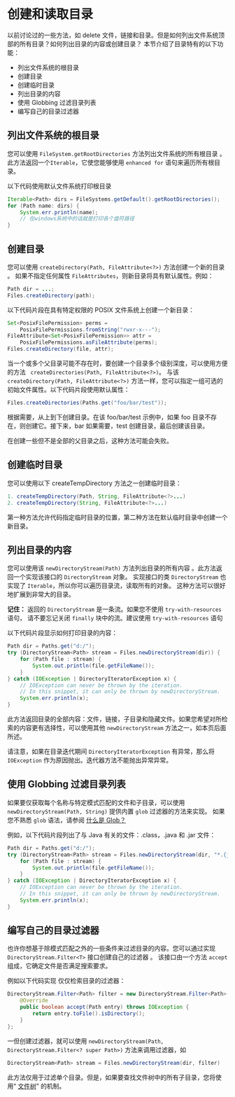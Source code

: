 # 创建和读取目录

以前讨论过的一些方法，如 delete 文件，链接和目录。但是如何列出文件系统顶部的所有目录？如何列出目录的内容或创建目录？
本节介绍了目录特有的以下功能：

* 列出文件系统的根目录
* 创建目录
* 创建临时目录
* 列出目录的内容
* 使用 Globbing 过滤目录列表
* 编写自己的目录过滤器

## 列出文件系统的根目录
您可以使用 `FileSystem.getRootDirectories` 方法列出文件系统的所有根目录 。
此方法返回一个`Iterable`，它使您能够使用 `enhanced for` 语句来遍历所有根目录。

以下代码使用默认文件系统打印根目录

```java
Iterable<Path> dirs = FileSystems.getDefault().getRootDirectories();
for (Path name: dirs) {
    System.err.println(name);
    // 在windows系统中的话就是打印各个盘符路径
}
```


## 创建目录

您可以使用 `createDirectory(Path, FileAttribute<?>)` 方法创建一个新的目录 。
如果不指定任何属性 `FileAttributes`，则新目录将具有默认属性。例如：

```java
Path dir = ...;
Files.createDirectory(path);
```

以下代码片段在具有特定权限的 POSIX 文件系统上创建一个新目录：

```java
Set<PosixFilePermission> perms =
    PosixFilePermissions.fromString("rwxr-x---");
FileAttribute<Set<PosixFilePermission>> attr =
    PosixFilePermissions.asFileAttribute(perms);
Files.createDirectory(file, attr);
```

当一个或多个父目录可能不存在时，要创建一个目录多个级别深度，可以使用方便的方法 ` createDirectories(Path, FileAttribute<?>)`。
与该 `createDirectory(Path, FileAttribute<?>)` 方法一样，您可以指定一组可选的初始文件属性。以下代码片段使用默认属性：

```java
Files.createDirectories(Paths.get("foo/bar/test"));
```

根据需要，从上到下创建目录。在该 foo/bar/test 示例中，如果 foo 目录不存在，则创建它。接下来，bar 如果需要，test 创建目录，最后创建该目录。

在创建一些但不是全部的父目录之后，这种方法可能会失败。

## 创建临时目录

您可以使用以下 createTempDirectory 方法之一创建临时目录：

```java
1. createTempDirectory(Path, String, FileAttribute<?>...)
2. createTempDirectory(String, FileAttribute<?>...)
```

第一种方法允许代码指定临时目录的位置，第二种方法在默认临时目录中创建一个新目录。

## 列出目录的内容

您可以使用该 `newDirectoryStream(Path)` 方法列出目录的所有内容 。此方法返回一个实现该接口的 `DirectoryStream` 对象。
实现接口的类 `DirectoryStream` 也实现了 `Iterable`，所以你可以遍历目录流，读取所有的对象。
这种方法可以很好地扩展到非常大的目录。

**记住：** 返回的 `DirectoryStream` 是一条流。如果您不使用 `try-with-resources` 语句，
请不要忘记关闭 `finally` 块中的流。建议使用 `try-with-resources` 语句

以下代码片段显示如何打印目录的内容：

```java
Path dir = Paths.get("d:/");
try (DirectoryStream<Path> stream = Files.newDirectoryStream(dir)) {
    for (Path file : stream) {
        System.out.println(file.getFileName());
    }
} catch (IOException | DirectoryIteratorException x) {
    // IOException can never be thrown by the iteration.
    // In this snippet, it can only be thrown by newDirectoryStream.
    System.err.println(x);
}
```

此方法返回目录的全部内容：文件，链接，子目录和隐藏文件。如果您希望对所检索的内容更有选择性，可以使用其他 `newDirectoryStream` 方法之一，如本页后面所述。

请注意，如果在目录迭代期间 `DirectoryIteratorException` 有异常，那么将 `IOException` 作为原因抛出。迭代器方法不能抛出异常异常。

## 使用 Globbing 过滤目录列表
如果要仅获取每个名称与特定模式匹配的文件和子目录，可以使用 `newDirectoryStream(Path, String)` 提供内置 `glob` 过滤器的方法来实现。
如果您不熟悉 `glob` 语法，请参阅 [什么是 Glob？](./fileOps.md)

例如，以下代码片段列出了与 Java 有关的文件：.class，.java 和 .jar 文件：

```java
Path dir = Paths.get("d:/");
try (DirectoryStream<Path> stream = Files.newDirectoryStream(dir, "*.{java,class,jar}")) {
    for (Path file : stream) {
        System.out.println(file.getFileName());
    }
} catch (IOException | DirectoryIteratorException x) {
    // IOException can never be thrown by the iteration.
    // In this snippet, it can only be thrown by newDirectoryStream.
    System.err.println(x);
}
```

## 编写自己的目录过滤器

也许你想基于除模式匹配之外的一些条件来过滤目录的内容。您可以通过实现 `DirectoryStream.Filter<T>` 接口创建自己的过滤器 。
该接口由一个方法 `accept` 组成，它确定文件是否满足搜索要求。

例如以下代码实现 仅仅检索目录的过滤器：

```java
DirectoryStream.Filter<Path> filter = new DirectoryStream.Filter<Path>() {
    @Override
    public boolean accept(Path entry) throws IOException {
        return entry.toFile().isDirectory();
    }
};
```

一但创建过滤器，就可以使用 `newDirectoryStream(Path, DirectoryStream.Filter<? super Path>)` 方法来调用过滤器，如

```java
DirectoryStream<Path> stream = Files.newDirectoryStream(dir, filter)
```

此方法仅用于过滤单个目录。但是，如果要查找文件树中的所有子目录，您将使用“ [文件树](./walk.md)” 的机制。
